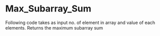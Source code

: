 # Max_Subarray_Sum
Following code takes as input no. of element in array and value of each elements.
Returns the maximum subarray sum
